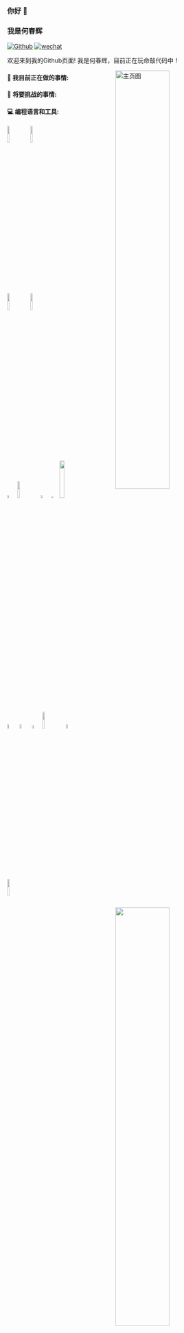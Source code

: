 ### 你好 👋

### 我是何春辉

[![Github](https://img.shields.io/badge/-Github-000?style=flat&logo=Github&logoColor=white)](https://github.com/hechunhuis)
[![wechat](https://img.shields.io/badge/WeChat-07C160?style=for-the-badge&logo=wechat&logoColor=white)](https://github.com/hechunhuis/hechunhuis/blob/main/images/wechat.jpg)

欢迎来到我的Github页面! 我是何春辉，目前正在玩命敲代码中！

<img align="right" alt="主页图" src="https://a1.qpic.cn/psc?/V12mAuh30leDUp/ruAMsa53pVQ…8db6ded8960c573a23cd9e35d9848b4&sce=60-2-2&rf=0-0" width="50%" height="auto" />

#### 🌱 我目前正在做的事情:



#### :muscle: 将要挑战的事情:



#### :computer: 编程语言和工具:

<p>
	<img width="50%" align="right" src="https://github-readme-stats.vercel.app/api?username=hechunhuis&show_icons=true&hide_border=true" />

<code><img width="10%" src="https://www.vectorlogo.zone/logos/java/java-ar21.svg"></code>
<code><img width="10%" src="https://www.vectorlogo.zone/logos/python/python-ar21.svg"></code>
<code> <img width="10%" src="https://cdn.worldvectorlogo.com/logos/docker-3.svg"></code>
<code><img width="10%" src="https://www.vectorlogo.zone/logos/mysql/mysql-ar21.svg"></code>
<br />
<code><img width="4%" src="https://cdn.worldvectorlogo.com/logos/javascript-2.svg"></code>
<code><img width="10%" src="https://cdn.worldvectorlogo.com/logos/jquery-1.svg"></code>
<code><img width="4%" src="https://cdn.worldvectorlogo.com/logos/redis.svg"></code>
<code><img width="3%" src="https://cdn.worldvectorlogo.com/logos/rabbitmq.svg"></code>
<code><img width="15%" src="https://cdn.worldvectorlogo.com/logos/elasticsearch-logo.svg"></code>
<br />
<code><img width="5%" src="https://cdn.worldvectorlogo.com/logos/elastic-logstash.svg"></code>
<code><img width="5%" src="https://cdn.worldvectorlogo.com/logos/elastic-kibana.svg"></code>
<code><img width="4%" src="https://cdn.worldvectorlogo.com/logos/spring-3.svg"></code>
<code><img width="10%" src="https://www.vectorlogo.zone/logos/git-scm/git-scm-ar21.svg"></code>
<code><img width="5%" src="https://cdn.worldvectorlogo.com/logos/sourcetree-1.svg"></code>
<br />
<code><img width="10%" src="https://cdn.worldvectorlogo.com/logos/centos.svg"></code></p>
